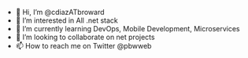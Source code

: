 - 👋 Hi, I’m @cdiazATbroward
- 👀 I’m interested in All .net stack
- 🌱 I’m currently learning DevOps, Mobile Development, Microservices
- 💞️ I’m looking to collaborate on net projects
- 📫 How to reach me on Twitter @pbwweb

<!---
cdiazATbroward/cdiazATbroward is a ✨ special ✨ repository because its `README.md` (this file) appears on your GitHub profile.
You can click the Preview link to take a look at your changes.
--->
